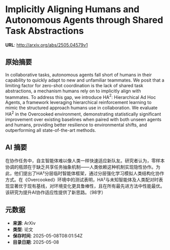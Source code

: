 # Implicitly Aligning Humans and Autonomous Agents through Shared Task Abstractions

**URL**: http://arxiv.org/abs/2505.04579v1

## 原始摘要

In collaborative tasks, autonomous agents fall short of humans in their
capability to quickly adapt to new and unfamiliar teammates. We posit that a
limiting factor for zero-shot coordination is the lack of shared task
abstractions, a mechanism humans rely on to implicitly align with teammates. To
address this gap, we introduce HA$^2$: Hierarchical Ad Hoc Agents, a framework
leveraging hierarchical reinforcement learning to mimic the structured approach
humans use in collaboration. We evaluate HA$^2$ in the Overcooked environment,
demonstrating statistically significant improvement over existing baselines
when paired with both unseen agents and humans, providing better resilience to
environmental shifts, and outperforming all state-of-the-art methods.


## AI 摘要

在协作任务中，自主智能体难以像人类一样快速适应新队友。研究者认为，零样本协调的瓶颈在于缺乏共享任务抽象机制——人类依赖这种机制实现隐性协作。为此，他们提出了HA²分层临时智能体框架，通过分层强化学习模拟人类结构化协作方式。在《Overcooked》环境中的测试表明，HA²与未知智能体及人类配对时表现显著优于现有基线，对环境变化更具鲁棒性，且在所有最先进方法中性能最优。该研究为提升AI协作适应性提供了新思路。（98字）

## 元数据

- **来源**: ArXiv
- **类型**: 论文
- **保存时间**: 2025-05-08T08:01:54Z
- **目录日期**: 2025-05-08

